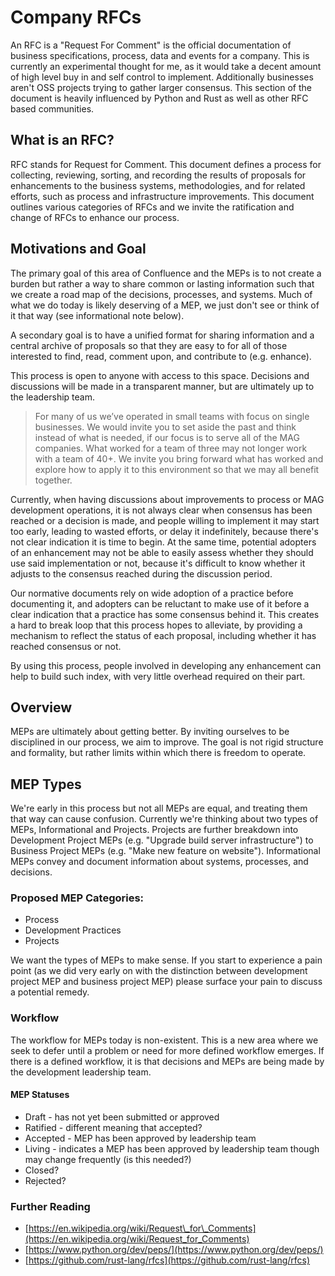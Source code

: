 # Company RFCs

An RFC is a "Request For Comment" is the official documentation of business specifications, process, data and events for a company. This is currently an experimental thought for me, as it would take a decent amount of high level buy in and self control to implement. Additionally businesses aren't OSS projects trying to gather larger consensus. This section of the document is heavily influenced by Python and Rust as well as other RFC based communities.

## What is an RFC?

RFC stands for Request for Comment. This document defines a process for collecting, reviewing, sorting, and recording the results of proposals for enhancements to the business systems, methodologies, and for related efforts, such as process and infrastructure improvements. This document outlines various categories of RFCs and we invite the ratification and change of RFCs to enhance our process.

## Motivations and Goal

The primary goal of this area of Confluence and the MEPs is to not create a burden but rather a way to share common or lasting information such that we create a road map of the decisions, processes, and systems. Much of what we do today is likely deserving of a MEP, we just don't see or think of it that way \(see informational note below\).

A secondary goal is to have a unified format for sharing information and a central archive of proposals so that they are easy to for all of those interested to find, read, comment upon, and contribute to \(e.g. enhance\).

This process is open to anyone with access to this space. Decisions and discussions will be made in a transparent manner, but are ultimately up to the leadership team.

> For many of us we’ve operated in small teams with focus on single businesses. We would invite you to set aside the past and think instead of what is needed, if our focus is to serve all of the MAG companies. What worked for a team of three may not longer work with a team of 40+. We invite you bring forward what has worked and explore how to apply it to this environment so that we may all benefit together.

Currently, when having discussions about improvements to process or MAG development operations, it is not always clear when consensus has been reached or a decision is made, and people willing to implement it may start too early, leading to wasted efforts, or delay it indefinitely, because there's not clear indication it is time to begin. At the same time, potential adopters of an enhancement may not be able to easily assess whether they should use said implementation or not, because it's difficult to know whether it adjusts to the consensus reached during the discussion period.

Our normative documents rely on wide adoption of a practice before documenting it, and adopters can be reluctant to make use of it before a clear indication that a practice has some consensus behind it. This creates a hard to break loop that this process hopes to alleviate, by providing a mechanism to reflect the status of each proposal, including whether it has reached consensus or not.

By using this process, people involved in developing any enhancement can help to build such index, with very little overhead required on their part.

## Overview

MEPs are ultimately about getting better. By inviting ourselves to be disciplined in our process, we aim to improve. The goal is not rigid structure and formality, but rather limits within which there is freedom to operate.

## MEP Types

We're early in this process but not all MEPs are equal, and treating them that way can cause confusion. Currently we're thinking about two types of MEPs, Informational and Projects. Projects are further breakdown into Development Project MEPs \(e.g. "Upgrade build server infrastructure"\) to Business Project MEPs \(e.g. "Make new feature on website"\). Informational MEPs convey and document information about systems, processes, and decisions.

### Proposed MEP Categories:

* Process
* Development Practices
* Projects

We want the types of MEPs to make sense. If you start to experience a pain point \(as we did very early on with the distinction between development project MEP and business project MEP\) please surface your pain to discuss a potential remedy.

### Workflow

The workflow for MEPs today is non-existent. This is a new area where we seek to defer until a problem or need for more defined workflow emerges. If there is a defined workflow, it is that decisions and MEPs are being made by the development leadership team.

#### MEP Statuses

* Draft - has not yet been submitted or approved
* Ratified - different meaning that accepted?
* Accepted - MEP has been approved by leadership team
* Living - indicates a MEP has been approved by leadership team though may change frequently \(is this needed?\)
* Closed?
* Rejected?

### Further Reading

* [https://en.wikipedia.org/wiki/Request\_for\_Comments](https://en.wikipedia.org/wiki/Request_for_Comments)
* [https://www.python.org/dev/peps/](https://www.python.org/dev/peps/)
* [https://github.com/rust-lang/rfcs](https://github.com/rust-lang/rfcs)

